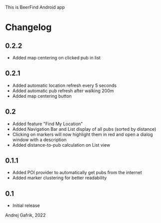 This is BeerFind Android app

# Changelog

## 0.2.2
- Added map centering on clicked pub in list

## 0.2.1
- Added automatic location refresh every 5 seconds
- Added automatic pub refresh after walking 200m
- Added map centering button

## 0.2
- Added feature "Find My Location"
- Added Navigation Bar and List display of all pubs (sorted by distance)
- Clicking on markers will now highlight them in red and open a dialog window with a description
- Added distance-to-pub calculation on List view

## 0.1.1
- Added POI provider to automatically get pubs from the internet
- Added marker clustering for better readability

## 0.1
- Initial release



Andrej Gafrik, 2022
